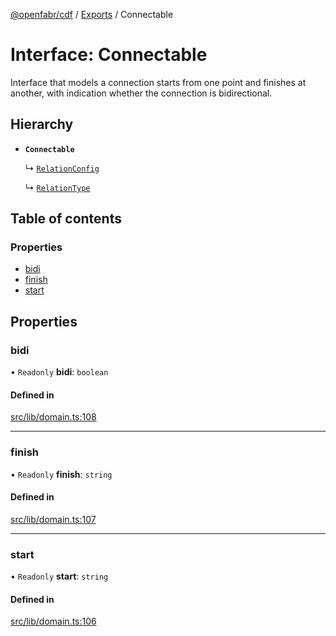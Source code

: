 [@openfabr/cdf](../README.md) / [Exports](../modules.md) / Connectable

# Interface: Connectable

Interface that models a connection starts from one point and finishes at another, with indication whether the connection is bidirectional.

## Hierarchy

- **`Connectable`**

  ↳ [`RelationConfig`](RelationConfig.md)

  ↳ [`RelationType`](RelationType.md)

## Table of contents

### Properties

- [bidi](Connectable.md#bidi)
- [finish](Connectable.md#finish)
- [start](Connectable.md#start)

## Properties

### bidi

• `Readonly` **bidi**: `boolean`

#### Defined in

[src/lib/domain.ts:108](https://github.com/openfabr/cdf/blob/eefa4b7/core/typescript/src/lib/domain.ts#L108)

___

### finish

• `Readonly` **finish**: `string`

#### Defined in

[src/lib/domain.ts:107](https://github.com/openfabr/cdf/blob/eefa4b7/core/typescript/src/lib/domain.ts#L107)

___

### start

• `Readonly` **start**: `string`

#### Defined in

[src/lib/domain.ts:106](https://github.com/openfabr/cdf/blob/eefa4b7/core/typescript/src/lib/domain.ts#L106)
